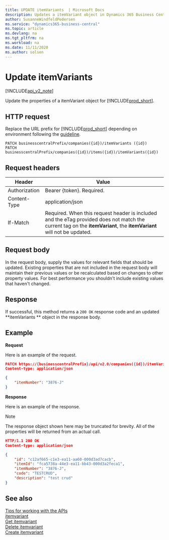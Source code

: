 ```yaml
---
title: UPDATE itemVariants  | Microsoft Docs
description: Updates a itemVariant object in Dynamics 365 Business Central.
author: SusanneWindfeldPedersen
ms.service: "dynamics365-business-central"
ms.topic: article
ms.devlang: na
ms.tgt_pltfrm: na
ms.workload: na
ms.date: 11/11/2020
ms.author: solsen
---
```


# Update itemVariants 

[!INCLUDE[api_v2_note](../../includes/api_v2_note.md)]

Update the properties of a itemVariant object for [!INCLUDE[prod_short](../../../includes/prod_short.md)].

## HTTP request
Replace the URL prefix for [!INCLUDE[prod_short](../../../includes/prod_short.md)] depending on environment following the [guideline](../../v2.0/endpoints-apis-for-dynamics.md).
```
PATCH businesscentralPrefix/companies({id})/itemVariants ({id})
PATCH businesscentralPrefix/companies({id})/items({id})/itemVariants({id})
```

## Request headers

|Header|Value|
|------|-----|
|Authorization |Bearer {token}. Required.|
|Content-Type  |application/json|
|If-Match      |Required. When this request header is included and the eTag provided does not match the current tag on the **itemVariant**, the **itemVariant** will not be updated. |

## Request body
In the request body, supply the values for relevant fields that should be updated. Existing properties that are not included in the request body will maintain their previous values or be recalculated based on changes to other property values. For best performance you shouldn't include existing values that haven't changed.

## Response
If successful, this method returns a ```200 OK``` response code and an updated **itemVariants ** object in the response body.

## Example

**Request**

Here is an example of the request.

```json
PATCH https://{businesscentralPrefix}/api/v2.0/companies({id})/itemVariants({id})
Content-type: application/json

{
    "itemNumber": "3876-J"
}
```

**Response**

Here is an example of the response. 

> [!NOTE]  
>   The response object shown here may be truncated for brevity. All of the properties will be returned from an actual call.

```json
HTTP/1.1 200 OK
Content-type: application/json

{
    "id": "c12af665-c1e3-ea11-aa60-000d3ad7cacb",
    "itemId": "fca5738a-44e3-ea11-bb43-000d3a2feca1",
    "itemNumber": "3876-J",
    "code": "TESTCRUD",
    "description": "test crud"
}
```


## See also
[Tips for working with the APIs](/dynamics365/business-central/dev-itpro/developer/devenv-connect-apps-tips)    
[itemvariant](../resources/dynamics_itemvariant.md)    
[Get itemvariant](dynamics_itemvariant_Get.md)    
[Delete itemvariant](dynamics_itemvariant_Delete.md)    
[Create itemvariant](dynamics_itemvariant_Create.md)    
